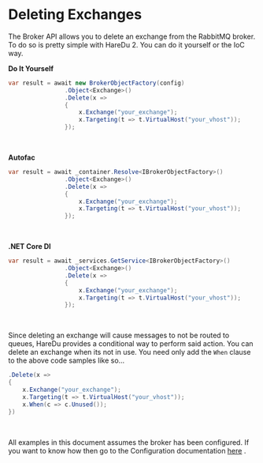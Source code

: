 # Deleting Exchanges

The Broker API allows you to delete an exchange from the RabbitMQ broker. To do so is pretty simple with HareDu 2. You can do it yourself or the IoC way.

**Do It Yourself**

```csharp
var result = await new BrokerObjectFactory(config)
                .Object<Exchange>()
                .Delete(x =>
                {
                    x.Exchange("your_exchange");
                    x.Targeting(t => t.VirtualHost("your_vhost"));
                });
```
<br>

**Autofac**

```csharp
var result = await _container.Resolve<IBrokerObjectFactory>()
                .Object<Exchange>()
                .Delete(x =>
                {
                    x.Exchange("your_exchange");
                    x.Targeting(t => t.VirtualHost("your_vhost"));
                });
```
<br>

**.NET Core DI**

```csharp
var result = await _services.GetService<IBrokerObjectFactory>()
                .Object<Exchange>()
                .Delete(x =>
                {
                    x.Exchange("your_exchange");
                    x.Targeting(t => t.VirtualHost("your_vhost"));
                });
```
<br>

Since deleting an exchange will cause messages to not be routed to queues, HareDu provides a conditional way to perform said action. You can delete an exchange when its not in use. You need only add the ```When``` clause to the above code samples like so...

```csharp
.Delete(x =>
{
    x.Exchange("your_exchange");
    x.Targeting(t => t.VirtualHost("your_vhost"));
    x.When(c => c.Unused());
})
```
<br>

All examples in this document assumes the broker has been configured. If you want to know how then go to the Configuration documentation [here](https://github.com/ahives/HareDu2/blob/master/docs/configuration.md) .

